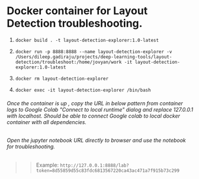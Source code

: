 # Docker container for Layout Detection troubleshooting.

1. `docker build . -t layout-detection-explorer:1.0-latest`

2. `docker run -p 8888:8888 --name layout-detection-explorer -v /Users/dileep.gadiraju/projects/deep-learning-tools/layout-detection/troubleshoot:/home/jovyan/work -it layout-detection-explorer:1.0-latest`

3. `docker rm layout-detection-explorer`

4. `docker exec -it layout-detection-explorer /bin/bash`

###### Once the container is up , copy the URL in below pattern from container logs to Google Colab "Connect to local runtime" dialog and replace 127.0.0.1 with localhost. Should be able to connect Google colab to local docker container with all dependencies.

###### Open the jupyter notebook URL directly to browser and use the notebook for troubleshooting.
>> Example: `http://127.0.0.1:8888/lab?token=8d55859d55c83fdc6813567220ca43ac471a7f915b73c299`